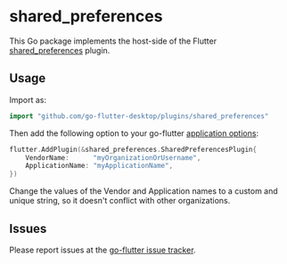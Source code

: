 # shared_preferences

This Go package implements the host-side of the Flutter [shared_preferences](https://github.com/flutter/plugins/tree/master/packages/shared_preferences) plugin.

## Usage

Import as:

```go
import "github.com/go-flutter-desktop/plugins/shared_preferences"
```

Then add the following option to your go-flutter [application options](https://github.com/go-flutter-desktop/go-flutter/wiki/Plugin-info):

```go
flutter.AddPlugin(&shared_preferences.SharedPreferencesPlugin{
	VendorName:      "myOrganizationOrUsername",
	ApplicationName: "myApplicationName",
})
```

Change the values of the Vendor and Application names to a custom and unique
string, so it doesn't conflict with other organizations.

## Issues

Please report issues at the [go-flutter issue tracker](https://github.com/go-flutter-desktop/go-flutter/issues/).
